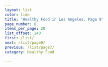 ```yaml
---
layout: list
color: lime
title: 'Healthy Food in Los Angeles, Page 8'
page_number: 8
items_per_page: 20
list_offset: 140
first: /list/
next: /list/page9/
previous: /list/page7/
category: Healthy Food

---
```

